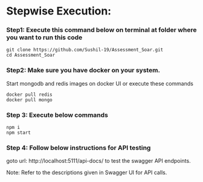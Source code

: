 # Stepwise Execution:

### Step1: Execute this command below on terminal at folder where you want to run this code
```
git clone https://github.com/Sushil-19/Assessment_Soar.git
cd Assessment_Soar
```

### Step2: Make sure you have docker on your system.
Start mongodb and redis images on docker UI or execute these commands
```
docker pull redis
docker pull mongo
```

### Step 3: Execute below commands
```
npm i
npm start
```


### Step 4: Follow below instructions for API testing
goto url: http://localhost:5111/api-docs/
to test the swagger API endpoints. 

Note: Refer to the descriptions given in Swagger UI for API calls.

